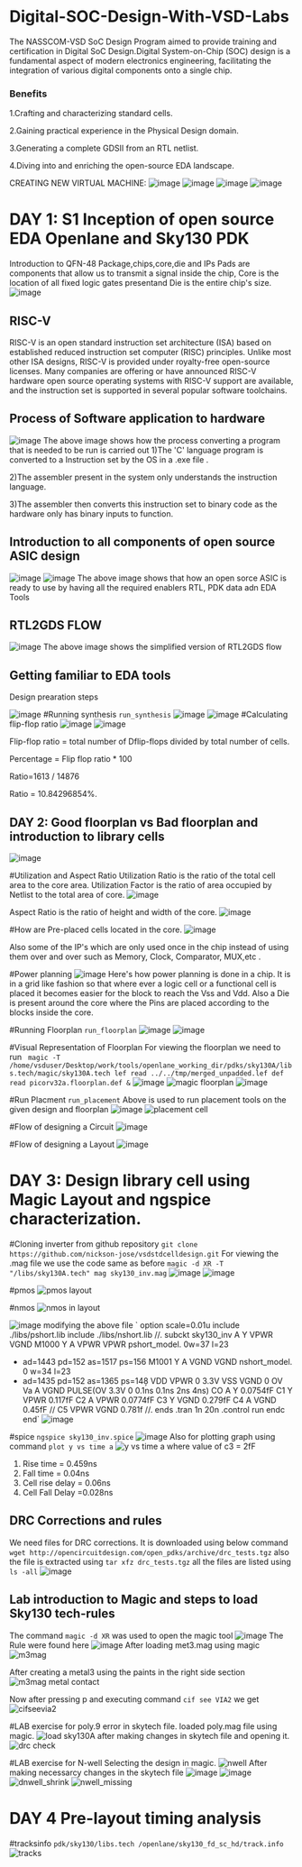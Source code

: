 # Digital-SOC-Design-With-VSD-Labs
The NASSCOM-VSD SoC Design Program aimed to provide training and certification in Digital SoC Design.Digital System-on-Chip (SOC) design is a fundamental aspect of modern electronics engineering, facilitating the integration of various digital components onto a single chip.
### Benefits
1.Crafting and characterizing standard cells.

2.Gaining practical experience in the Physical Design domain.

3.Generating a complete GDSII from an RTL netlist.

4.Diving into and enriching the open-source EDA landscape.

CREATING NEW VIRTUAL MACHINE:
![image](https://github.com/prateek-h/Digital-SOC-Design-With-VSD-Labs/assets/166489309/d5d70668-1679-43c2-8c3d-82cffa880bff)
![image](https://github.com/prateek-h/Digital-SOC-Design-With-VSD-Labs/assets/166489309/0f11ff9d-fd02-4a01-88ac-97b7ba0d4f4b)
![image](https://github.com/prateek-h/Digital-SOC-Design-With-VSD-Labs/assets/166489309/cb6a2e20-17e4-48d3-9654-2d9b923e5467)
![image](https://github.com/prateek-h/Digital-SOC-Design-With-VSD-Labs/assets/166489309/066680b4-7162-4821-b276-e9ecf1819ed5)
# DAY 1: S1 Inception of open source EDA Openlane and Sky130 PDK
Introduction to QFN-48 Package,chips,core,die and IPs
Pads are components that allow us to transmit a signal inside the chip, Core is the location of all fixed logic gates presentand Die is the entire chip's size.
![image](https://github.com/prateek-h/Digital-SOC-Design-With-VSD-Labs/assets/166489309/8f6b8c7d-2d2a-4bcc-b7ef-6ef2cee61f8c)
## RISC-V
RISC-V is an open standard instruction set architecture (ISA) based on established reduced instruction set computer (RISC) principles. Unlike most other ISA designs, RISC-V is provided under royalty-free open-source licenses. Many companies are offering or have announced RISC-V hardware open source operating systems with RISC-V support are available, and the instruction set is supported in several popular software toolchains.
## Process of Software application to hardware
![image](https://github.com/prateek-h/Digital-SOC-Design-With-VSD-Labs/assets/166489309/340d6abc-9f7f-40af-a221-c7570de109aa)
The above image shows how the process converting a program that is needed to be run is carried out
1)The 'C' language program is converted to a Instruction set by the OS in a .exe file .

2)The assembler present in the system only understands the instruction language.

3)The assembler then converts this instruction set to binary code as the hardware only has binary inputs to function.

## Introduction to all components of open source ASIC design
![image](https://github.com/prateek-h/Digital-SOC-Design-With-VSD-Labs/assets/166489309/e1f19fac-55ba-4e87-8782-61fc0fe5177c)
![image](https://github.com/prateek-h/Digital-SOC-Design-With-VSD-Labs/assets/166489309/6c032240-1663-4caf-9166-e5c24298cc22)
The above image shows that how an open sorce ASIC is ready to use by having all the required enablers RTL, PDK data adn EDA Tools
## RTL2GDS FLOW
![image](https://github.com/prateek-h/Digital-SOC-Design-With-VSD-Labs/assets/166489309/45bae11f-eb99-4097-87e7-70b7399e2b84)
The above image shows the simplified version of RTL2GDS flow
## Getting familiar to EDA tools
Design prearation steps

![image](https://github.com/prateek-h/Digital-SOC-Design-With-VSD-Labs/assets/166489309/f921141c-1d47-4e0c-8567-fcc0279a99f6)
#Running synthesis
`run_synthesis`
![image](https://github.com/prateek-h/Digital-SOC-Design-With-VSD-Labs/assets/166489309/5f5bcfd7-4b06-407d-b2d5-24f1a72c3f1b)
![image](https://github.com/prateek-h/Digital-SOC-Design-With-VSD-Labs/assets/166489309/926330c0-4e5a-4579-b6d2-aef423822062)
#Calculating flip-flop ratio
![image](https://github.com/prateek-h/Digital-SOC-Design-With-VSD-Labs/assets/166489309/03c396d5-9e5f-4457-81e5-9c669b5ea3dc)
![image](https://github.com/prateek-h/Digital-SOC-Design-With-VSD-Labs/assets/166489309/da7cd1d4-a77e-45a5-a074-7599cef2f157)


Flip-flop ratio = total number of Dflip-flops divided by total number of cells.

Percentage = Flip flop ratio * 100

Ratio=1613 / 14876

Ratio = 10.84296854%.
## DAY 2: Good floorplan vs Bad floorplan and introduction to library cells
![image](https://github.com/prateek-h/Digital-SOC-Design-With-VSD-Labs/assets/166489309/e92b9276-2b3d-44ac-92ec-d5b735e367e1)

#Utilization and Aspect Ratio
Utilization Ratio is the ratio of the total cell area to the core area.
Utilization Factor is the ratio of area occupied by Netlist to the total area of core.
![image](https://github.com/prateek-h/Digital-SOC-Design-With-VSD-Labs/assets/166489309/c617ce5a-bd1a-4230-b45a-c549e87c311f)

Aspect Ratio is the ratio of height and width of the core.
![image](https://github.com/prateek-h/Digital-SOC-Design-With-VSD-Labs/assets/166489309/90e0bebb-97f8-4a46-88b0-73c7e0c68dfe)

#How are Pre-placed cells located in the core.
![image](https://github.com/prateek-h/Digital-SOC-Design-With-VSD-Labs/assets/166489309/377af797-608e-40fb-af62-77d4328fbc98)

Also some of the IP's which are only used once in the chip instead of using them over and over such as Memory, Clock, Comparator, MUX,etc .

#Power planning
![image](https://github.com/prateek-h/Digital-SOC-Design-With-VSD-Labs/assets/166489309/6e0e2b5b-b0ed-47f1-9d00-bf2eb058a9eb)
Here's how power planning is done in a chip. It is in a grid like fashion so that where ever a logic cell or a functional cell is placed it becomes easier for the block to reach the Vss and Vdd.
Also a Die is present around the core where the Pins are placed according to the blocks inside the core.

#Running Floorplan
`run_floorplan`
![image](https://github.com/prateek-h/Digital-SOC-Design-With-VSD-Labs/assets/166489309/4ed32967-f06a-4b9c-aa27-901132a8249f)
![image](https://github.com/prateek-h/Digital-SOC-Design-With-VSD-Labs/assets/166489309/66bb3267-bca3-44bc-8aac-7349cd43e209)

#Visual Representation of Floorplan
For viewing the floorplan we need to run
`  magic -T /home/vsduser/Desktop/work/tools/openlane_working_dir/pdks/sky130A/libs.tech/magic/sky130A.tech lef read ../../tmp/merged_unpadded.lef def read picorv32a.floorplan.def & `
![image](https://github.com/prateek-h/Digital-SOC-Design-With-VSD-Labs/assets/166489309/b7000295-8e2a-403c-bf3e-8ae35dc88829)
![magic floorplan](https://github.com/prateek-h/Digital-SOC-Design-With-VSD-Labs/assets/166489309/ab18b6a1-1805-4040-97c1-f9fafe797c6a)
![image](https://github.com/prateek-h/Digital-SOC-Design-With-VSD-Labs/assets/166489309/8c24e1d3-b67c-4249-8bcf-93b456354b76)

#Run Placment
`run_placement`
Above is used to run placement tools on the given design and floorplan
![image](https://github.com/prateek-h/Digital-SOC-Design-With-VSD-Labs/assets/166489309/71edfeeb-0f4a-41e6-ac95-77c2f7610e0e)
![placement cell](https://github.com/prateek-h/Digital-SOC-Design-With-VSD-Labs/assets/166489309/f4edfb5e-b0c1-451c-b0ed-a4c1f41006fd)

#Flow of designing a Circuit
![image](https://github.com/prateek-h/Digital-SOC-Design-With-VSD-Labs/assets/166489309/0d9ba321-11e4-4b65-bf17-1c1b96647121)

#Flow of designing a Layout
![image](https://github.com/prateek-h/Digital-SOC-Design-With-VSD-Labs/assets/166489309/94775558-611b-4843-8bb3-5b4366e2c16c)

# DAY 3: Design library cell using Magic Layout and ngspice characterization.
#Cloning inverter from github repository
`git clone https://github.com/nickson-jose/vsdstdcelldesign.git`
For viewing the .mag file we use the code same as before
`magic -d XR -T "/libs/sky130A.tech" mag sky130_inv.mag`
![image](https://github.com/prateek-h/Digital-SOC-Design-With-VSD-Labs/assets/166489309/37ee4008-01d9-4a82-b288-55593741cda9)
![image](https://github.com/prateek-h/Digital-SOC-Design-With-VSD-Labs/assets/166489309/b5795c4e-2c58-48bd-8b8d-a4dc710d1717)

#pmos
![pmos layout](https://github.com/prateek-h/Digital-SOC-Design-With-VSD-Labs/assets/166489309/44eec786-e662-47c0-9f08-3529c6cdfd50)

#nmos
![nmos in layout](https://github.com/prateek-h/Digital-SOC-Design-With-VSD-Labs/assets/166489309/cb234c84-d797-43cf-8704-e6903f0c0d80)

![image](https://github.com/prateek-h/Digital-SOC-Design-With-VSD-Labs/assets/166489309/c51d1050-f109-46c4-aa68-30e92dedd689)
 modifying the above file
 `
  option scale=0.01u 
include ./libs/pshort.lib
include ./libs/nshort.lib
//. subckt sky130_inv A Y VPWR VGND
M1000 Y A VPWR VPWR pshort_model. 0w=37 l=23
+ ad=1443 pd=152 as=1517 ps=156
M1001 Y A VGND VGND nshort_model. 0 w=34 l=23
+ ad=1435 pd=152 as=1365
ps=148̦
VDD VPWR 0 3.3V
VSS VGND
0 OV
Va A VGND PULSE(OV 3.3V 0 0.1ns 0.1ns 2ns 4ns)
CO A Y 0.0754fF
C1 Y VPWR 0.117fF
C2 A VPWR 0.0774fF
C3 Y VGND 0.279fF
C4 A VGND 0.45fF
// C5 VPWR VGND 0.781f
//. ends 
.tran 1n 20n
.control run
endc
end`
![image](https://github.com/prateek-h/Digital-SOC-Design-With-VSD-Labs/assets/166489309/57a87d9d-75fd-439f-9934-f3b81ffff4c9)

#spice 
`ngspice sky130_inv.spice`
![image](https://github.com/prateek-h/Digital-SOC-Design-With-VSD-Labs/assets/166489309/3b4fe12f-0773-441a-b068-135df38f60c1)
Also for plotting graph using command
`plot y vs time a`
![y vs time a](https://github.com/prateek-h/Digital-SOC-Design-With-VSD-Labs/assets/166489309/699ea2be-1362-4e91-a7fe-f5d2457f3290)
where value of c3 = 2fF

1) Rise time = 0.459ns
2) Fall time = 0.04ns
3) Cell rise delay = 0.06ns
4) Cell Fall Delay =0.028ns

## DRC Corrections and rules
We need files for DRC corrections. It is downloaded using below command
`wget http://opencircuitdesign.com/open_pdks/archive/drc_tests.tgz`
also the file is extracted using 
`tar xfz drc_tests.tgz`
all the files are listed using
`ls -all`
![image](https://github.com/prateek-h/Digital-SOC-Design-With-VSD-Labs/assets/166489309/79540fbd-b0ce-48f0-87a8-5fd7b5c75ff1)

## Lab introduction to Magic and steps to load Sky130 tech-rules
The command `magic -d XR` was used to open the magic tool
![image](https://github.com/prateek-h/Digital-SOC-Design-With-VSD-Labs/assets/166489309/dd969bfb-b7fa-4e87-bba4-1af3a2bf544d)
The Rule were found here
![image](https://github.com/prateek-h/Digital-SOC-Design-With-VSD-Labs/assets/166489309/0c810f17-4e06-46c0-a879-3c6f554fb2b6)
After loading met3.mag using magic
![m3mag](https://github.com/prateek-h/Digital-SOC-Design-With-VSD-Labs/assets/166489309/a739ed88-4dbd-4824-b55e-c5fc4c070ed8)

After creating a metal3 using the paints in the right side section
![m3mag metal contact](https://github.com/prateek-h/Digital-SOC-Design-With-VSD-Labs/assets/166489309/6967c06b-4e62-4907-bbae-a54d0fb62e52)

Now after pressing p and executing command `cif see VIA2` we get
![cifseevia2](https://github.com/prateek-h/Digital-SOC-Design-With-VSD-Labs/assets/166489309/0def1b0b-f6bc-4bf4-9a2f-c581c94d0415)

#LAB exercise for poly.9 error in skytech file.
loaded poly.mag file using magic.
![load sky130A](https://github.com/prateek-h/Digital-SOC-Design-With-VSD-Labs/assets/166489309/e56330bc-0218-482f-8d3e-8cbf3725507a)
after making changes in skytech file and opening it.
![drc check](https://github.com/prateek-h/Digital-SOC-Design-With-VSD-Labs/assets/166489309/9d989cf7-9a7e-4daa-87e1-f1ae1540813b)

#LAB exercise for N-well
Selecting the design in magic.
![nwell](https://github.com/prateek-h/Digital-SOC-Design-With-VSD-Labs/assets/166489309/ca0cbe57-b383-4a33-b86b-d883af2e80f7)
After making necessarcy changes in the skytech file 
![image](https://github.com/prateek-h/Digital-SOC-Design-With-VSD-Labs/assets/166489309/28fa7ff2-71b8-4b1f-b27e-b17562aaf9f3)
![image](https://github.com/prateek-h/Digital-SOC-Design-With-VSD-Labs/assets/166489309/bdd5ecd3-309b-4de6-a69d-6651ebb9b929)
![dnwell_shrink](https://github.com/prateek-h/Digital-SOC-Design-With-VSD-Labs/assets/166489309/a8021983-15bf-4cc9-96dd-b9b707489c74)
![nwell_missing](https://github.com/prateek-h/Digital-SOC-Design-With-VSD-Labs/assets/166489309/c9b55fc8-d47c-428b-a9fb-816628d20681)

# DAY 4 Pre-layout timing analysis
#tracksinfo
`pdk/sky130/libs.tech /openlane/sky130_fd_sc_hd/track.info`
![tracks](https://github.com/prateek-h/Digital-SOC-Design-With-VSD-Labs/assets/166489309/16e41495-442d-4d3f-9b4f-cb7d32489d65)








 



 



